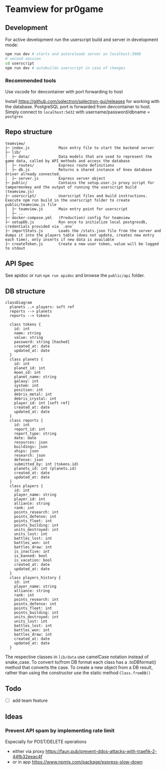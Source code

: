 # Teamview for pr0game


## Development

For active development run the userscript build and server in development mode:

```sh
npm run dev # starts and autoreleads server on localhost:3000
# second session
cd userscript
npm run dev # autobuilds userscript in case of changes
```

### Recommended tools
Use vscode for devcontainer with port forwarding to host

Install https://github.com/sqlectron/sqlectron-gui/releases for working with the database.
PostgreSQL port is forwarded from devcontainer to host.
Simply connect to `localhost:5432` with username/password/dbname = `postgres`

## Repo structure

```
teamview/
├─ index.js             Main entry file to start the backend server
├─ lib/
│  ├─ data/             Data models that are used to represent the game data, called by API methods and access the database
│  ├─ routes/           Express route definitions
│  ├─ db.js             Returns a shared instance of knex database driver already connected.  
│  ├─ server.js         Express server object
├─ public/              Contains the setup.user.js proxy script for tampermonkey and the output of running the userscript build (teamview.js)
├─ userscript/          Userscript files and build instructions. Execute npm run build in the userscript folder to create public/teamview.js file
│  ├─ teamview.js       Main entry point for userscript
│  ├─ ..
├─ docker-compose.yml   (Production) config for teamview
├─ setupDb.js           Run once to initialize local postgresdb, credentials provided via `.env`
├─ importStats.js       Loads the /stats.json file from the server and dumps it into the players table (does not update, creates new entry each time), only inserts if new data is available
├─ createToken.js       Create a new user token, value will be logged to stdout
```

## API Spec

See apidoc or run `npm run apidoc` and browse the `public/api` folder.

## DB structure

```mermaid
classDiagram
  planets ..> players: soft ref
  reports --> planets
  reports --> tokens

  class tokens {
    id: int
    name: string
    value: string
    password: string [hashed]
    created_at: date
    updated_at: date
  }
  class planets {
    id: int
    planet_id: int
    moon_id: int
    planet_name: string
    galaxy: int
    system: int
    position: int
    debris_metal: int
    debris_crystal: int
    player_id: int [soft ref]
    created_at: date
    updated_at: date
  }
  class reports {
    id: int
    report_id: int
    report_type: string
    date: date
    resources: json
    buildings: json
    ships: json
    research: json
    defense: json
    submitted_by: int (tokens.id)
    planets_id: int (planets.id)
    created_at: date
    updated_at: date
  }
  class players {
    id: int
    player_name: string
    player_id: int
    alliance: string
    rank: int
    points_research: int
    points_defense: int
    points_fleet: int
    points_building: int
    units_destroyed: int
    units_lost: int
    battles_lost: int
    battles_won: int
    battles_draw: int
    is_inactive: int
    is_banned: bool
    is_vacation: bool
    created_at: date
    updated_at: date
  }
  class players_history {
    id: int
    player_name: string
    alliance: string
    rank: int
    points_research: int
    points_defense: int
    points_fleet: int
    points_building: int
    units_destroyed: int
    units_lost: int
    battles_lost: int
    battles_won: int
    battles_draw: int
    created_at: date
    updated_at: date
  }
```

The respective classes in `lib/data` use camelCase notation instead of snake_case.
To convert to/from DB format each class has a .toDBformat() method that converts the case.
To create a new object from a DB result, rather than using the constructor use the static method `Class.fromDB()`

## Todo

- [ ] add team feature

## Ideas

### Prevent API spam by implementing rate limit

Especially for POST/DELETE operations

- either via proxy https://faun.pub/prevent-ddos-attacks-with-traefik-2-44fb32eeac4f
- or in app https://www.npmjs.com/package/express-slow-down
